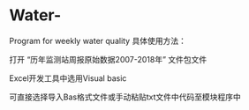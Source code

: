 # Water-
Program for weekly water quality
具体使用方法：

打开 “历年监测站周报原始数据2007-2018年” 文件包文件

Excel开发工具中选用Visual basic

可直接选择导入Bas格式文件或手动粘贴txt文件中代码至模块程序中

